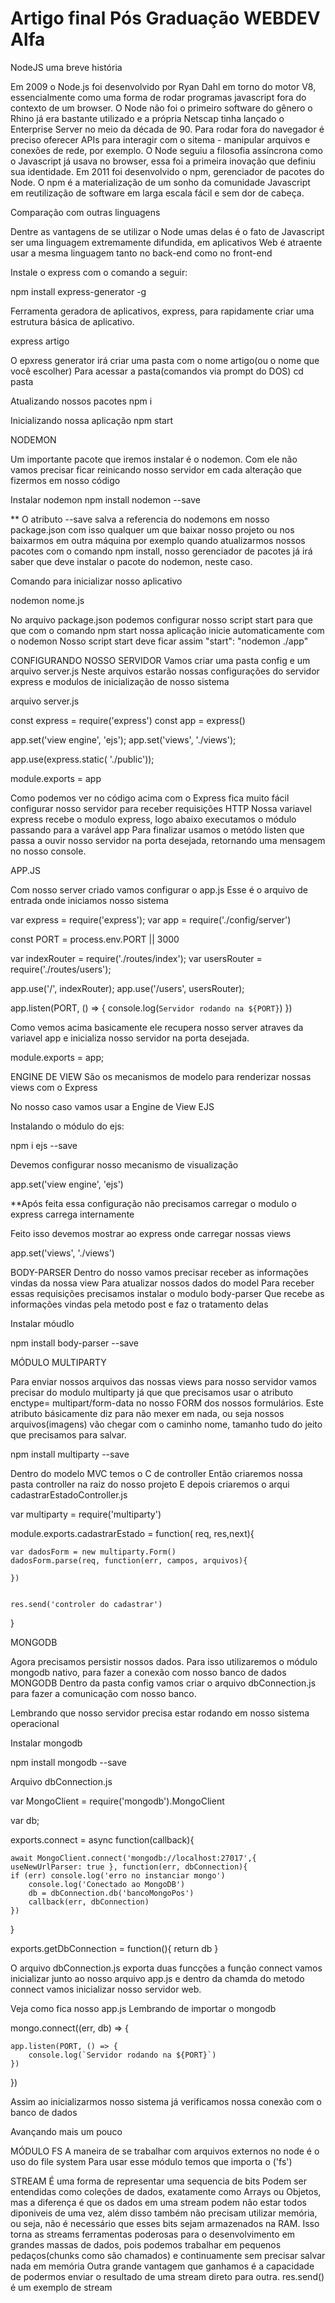 <h1>Artigo final Pós Graduação WEBDEV Alfa </h1>

NodeJS uma breve história 

Em 2009 o Node.js foi desenvolvido por Ryan Dahl em torno do motor V8, essencialmente
como uma forma de rodar programas javascript fora do contexto de um browser.
O Node não foi o primeiro software do gênero o Rhino já era bastante utilizado e a própria Netscap tinha lançado 
o Enterprise Server no meio da década de 90.
Para rodar fora do navegador é preciso oferecer APIs para interagir com o sitema - manipular arquivos e conexões de rede, por exemplo. O Node seguiu a filosofia assíncrona como o Javascript já usava no browser, essa foi a primeira inovação que definiu sua identidade. 
Em 2011 foi desenvolvido o npm, gerenciador de pacotes do Node. O npm é a materialização de um sonho da comunidade
Javascript em reutilização de software em larga escala fácil e sem dor de cabeça.

Comparação com outras linguagens

Dentre as vantagens de se utilizar o Node umas delas é o fato
de Javascript ser uma linguagem extremamente difundida, em aplicativos Web é atraente usar a mesma linguagem tanto no back-end como no front-end


<p>Instale o express com o comando a seguir:</p>
npm install express-generator -g

<p>Ferramenta geradora de aplicativos, express, para rapidamente criar uma estrutura básica de aplicativo.</p>
express artigo

O epxress generator irá criar uma pasta com o nome artigo(ou o nome que você escolher)
Para acessar a pasta(comandos via prompt do DOS)
cd pasta

Atualizando nossos pacotes
npm i 

Inicializando nossa aplicação
npm start


NODEMON

Um importante pacote que iremos instalar é o nodemon. Com ele não vamos precisar ficar reinicando 
nosso servidor em cada alteração que fizermos em nosso código

Instalar nodemon
npm install nodemon --save

** O atributo --save salva a referencia do nodemons em nosso package.json
com isso qualquer um que baixar nosso projeto ou nos baixarmos em outra máquina por exemplo
quando atualizarmos nossos pacotes com o comando npm install, nosso gerenciador de pacotes já irá saber 
que deve instalar o pacote do nodemon, neste caso.

Comando para inicializar nosso aplicativo

nodemon nome.js

No arquivo package.json podemos configurar nosso script start
para que que com o comando npm start nossa aplicação inicie automaticamente com 
o nodemon
Nosso script start deve ficar assim
 "start": "nodemon ./app"

CONFIGURANDO NOSSO SERVIDOR
Vamos criar uma pasta config e um arquivo server.js
Neste arquivos estarão nossas configurações do servidor express
e modulos de inicialização de nosso sistema

arquivo server.js

const express = require('express')
const app = express()

app.set('view engine', 'ejs');
app.set('views', './views');


app.use(express.static( './public'));

module.exports = app

Como podemos ver no código acima com o Express
fica muito fácil configurar nosso servidor para receber
requisições HTTP
Nossa variavel express recebe o modulo express, logo abaixo executamos o módulo 
passando para a varável app
Para finalizar usamos o metódo listen que passa a ouvir nosso servidor na porta desejada,
retornando uma mensagem no nosso console.

APP.JS

Com nosso server criado vamos configurar o app.js
Esse é o arquivo de entrada onde iniciamos nosso sistema

var express = require('express');
var app = require('./config/server')

const PORT = process.env.PORT || 3000

var indexRouter = require('./routes/index');
var usersRouter = require('./routes/users');

app.use('/', indexRouter);
app.use('/users', usersRouter);

app.listen(PORT, () => {
    console.log(`Servidor rodando na ${PORT}`)
})

Como vemos acima basicamente ele recupera nosso server atraves da variavel app
e inicializa nosso servidor na porta desejada.




module.exports = app;



ENGINE DE VIEW
São os mecanismos de modelo para renderizar nossas views com o Express

No nosso caso vamos usar a Engine de View EJS 

Instalando o módulo do ejs:

npm i ejs --save

Devemos configurar nosso mecanismo de visualização

app.set('view engine', 'ejs')

**Após feita essa configuração não precisamos carregar o modulo
o express carrega internamente

Feito isso devemos mostrar ao express onde carregar nossas views

app.set('views', './views')



BODY-PARSER
Dentro do nosso vamos precisar receber as informações vindas da nossa view
Para atualizar nossos dados do model
Para receber essas requisições precisamos instalar o modulo body-parser
Que recebe as informações vindas pela metodo post e faz o tratamento delas

Instalar móudlo

npm install body-parser --save



MÓDULO MULTIPARTY

Para enviar nossos arquivos das nossas views para nosso servidor
vamos precisar do modulo multiparty já que que precisamos usar o atributo 
enctype= multipart/form-data no nosso FORM dos nossos formulários. Este atributo 
básicamente diz para não mexer em nada, ou seja nossos arquivos(imagens) vão chegar com o caminho 
nome, tamanho tudo do jeito que precisamos para salvar.

npm install multiparty --save

Dentro do modelo MVC temos o C de controller
Então criaremos nossa pasta controller na raiz do nosso projeto
E depois criaremos o arqui cadastrarEstadoController.js 

var multiparty = require('multiparty')

module.exports.cadastrarEstado = function( req, res,next){

    var dadosForm = new multiparty.Form()
    dadosForm.parse(req, function(err, campos, arquivos){
      
    })
   
   
    res.send('controler do cadastrar')

}

MONGODB

Agora precisamos persistir nossos dados. Para isso utilizaremos o módulo mongodb nativo,
para fazer a conexão com nosso banco de dados MONGODB
Dentro da pasta config vamos criar o arquivo dbConnection.js para fazer a comunicação com
nosso banco.

Lembrando que nosso servidor precisa estar rodando em nosso sistema operacional

Instalar mongodb

npm install mongodb --save

Arquivo dbConnection.js

var MongoClient = require('mongodb').MongoClient

var db;

exports.connect = async function(callback){

    await MongoClient.connect('mongodb://localhost:27017',{ useNewUrlParser: true }, function(err, dbConnection){
    if (err) console.log('erro no instanciar mongo')
        console.log('Conectado ao MongoDB')
        db = dbConnection.db('bancoMongoPos')
        callback(err, dbConnection)
    })
}

exports.getDbConnection = function(){
    return db
}

O arquivo dbConnection.js exporta duas funcções a função connect vamos 
inicializar junto ao nosso arquivo app.js e dentro da chamda do metodo connect
vamos inicializar nosso servidor web.

Veja como fica nosso app.js
Lembrando de importar o mongodb

mongo.connect((err, db) => {
  
    app.listen(PORT, () => {
        console.log(`Servidor rodando na ${PORT}`)
    })

})

Assim ao inicializarmos nosso sistema já verificamos nossa conexão com o banco de dados

Avançando mais um pouco

MÓDULO FS 
A maneira de se trabalhar com arquivos externos no node é o uso do file system
Para usar esse módulo temos que importa o ('fs')

STREAM
É uma forma de representar uma sequencia de bits
Podem ser entendidas como coleções de dados, exatamente como Arrays ou Objetos, mas a diferença
é que os dados em uma stream podem não estar todos diponiveis de uma vez, além disso também não precisam 
utilizar memória, ou seja, não é necessário que esses bits sejam armazenados na RAM.
Isso torna as streams ferramentas poderosas para o desenvolvimento em grandes massas de dados, pois
podemos trabalhar em pequenos pedaços(chunks como são chamados) e continuamente sem precisar salvar nada em memória
Outra grande vantagem que ganhamos é a capacidade de podermos enviar o resultado de uma stream direto para outra.
res.send() é um exemplo de stream















